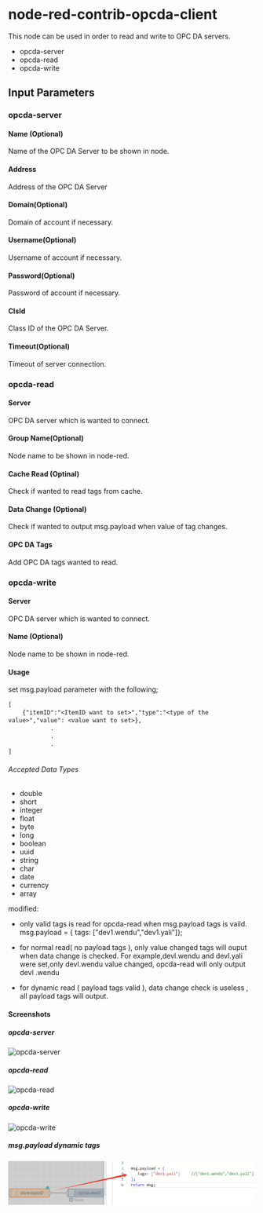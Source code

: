 # node-red-contrib-opcda-client

This node can be used in order to read and write to OPC DA servers.

- opcda-server
- opcda-read
- opcda-write

## Input Parameters
### opcda-server
#### Name (Optional)
Name of the OPC DA Server to be shown in node.
#### Address
Address of the OPC DA Server
#### Domain(Optional)
Domain of account if necessary.
#### Username(Optional)
Username of account if necessary.
#### Password(Optional)
Password of account if necessary.
#### ClsId
Class ID of the OPC DA Server.
#### Timeout(Optional)
Timeout of server connection.

### opcda-read
#### Server
OPC DA server which is wanted to connect.
#### Group Name(Optional)
Node name to be shown in node-red.
#### Cache Read (Optinal)
Check if wanted to read tags from cache.
#### Data Change (Optional)
Check if wanted to output msg.payload when value of tag changes.
#### OPC DA Tags
Add OPC DA tags wanted to read.

### opcda-write 
#### Server 
OPC DA server which is wanted to connect.
#### Name (Optional)
Node name to be shown in node-red.
#### Usage
set msg.payload parameter with the following;

```
[
    {"itemID":"<ItemID want to set>","type":"<type of the value>","value": <value want to set>},
            .
            .
            .
]
```

###### Accepted Data Types
- double
- short
- integer
- float
- byte
- long
- boolean
- uuid
- string
- char
- date
- currency
- array

modified: 
- only valid tags is read for opcda-read when msg.payload tags is vaild.
msg.payload = { tags: ["dev1.wendu","dev1.yali"]};

- for normal read( no payload tags ), only value changed tags will ouput when data change is checked. For example,devl.wendu and devl.yali were set,only devl.wendu value changed, opcda-read will only output devl .wendu

- for dynamic read ( payload tags valid ), data change check is useless , all payload tags will output.

#### Screenshots

##### opcda-server
![opcda-server](https://raw.githubusercontent.com/emrebekar/node-red-contrib-opcda-client/master/images/opcda_server.png)

##### opcda-read
![opcda-read](https://raw.githubusercontent.com/emrebekar/node-red-contrib-opcda-client/master/images/opcda_read.png)

##### opcda-write
![opcda-write](https://raw.githubusercontent.com/emrebekar/node-red-contrib-opcda-client/master/images/opcda_write.png)

##### msg.payload dynamic tags 
![opcda-tags](https://github.com/rickyding2006/node-red-contrib-opcda-client/blob/master/images/opcda-tags.jpg)